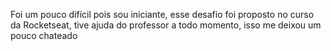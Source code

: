 Foi um pouco difícil pois sou iniciante, esse desafio foi proposto no curso da Rocketseat, tive ajuda do professor a todo momento, isso me deixou um pouco chateado
